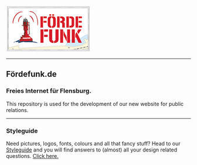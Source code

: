 ![Logo Fördefunk](./doc/readme/img/foerdefunk-logo_230x128.png)

---
## Fördefunk.de
### Freies Internet für Flensburg.
This repository is used for the development of our new website for public relations.

---
### Styleguide
Need pictures, logos, fonts, colours and all that fancy stuff? Head to our [Styleguide](./doc/Styleguide/styleguide.md) and you will find answers to (almost) all your design related questions. [Click here.](./doc/Styleguide/styleguide.md)
